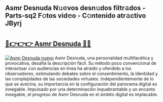 ## Asmr Desnuda N𝚞𝚎vos desn𝚞dos filtr𝚊dos - Parts-sq2 F𝚘tos vid𝚎o - C𝚘ntenido atr𝚊ctivo JByrj

# <h2><a href="http://mb19o05.tromn.icu/?c=Asmr+Desnuda">🔗👉👉👉 Asmr Desnuda 🔗🔗</a></h2>

[![Asmr Desnuda nuevo](https://i.imgur.com/pEAQMta.gif)](http://mb19o05.tromn.icu/?c=Asmr+Desnuda)
Asmr Desnuda, una personalidad multifacética y provocativa, desafía la descripción fácil. Su método poco convencional de interactuar con audiencias en línea ha atraído y ofendido a los observadores, estimulando debates sobre el consentimiento, la identidad y las complejidades de las sociedades virtuales. Independientemente de lo que se avecina, su importancia en la configuración del panorama digital es innegable. Impulsado por una determinación inquebrantable y un encanto innegable, el progreso de Asmr Desnuda en el ámbito digital es implacable.
